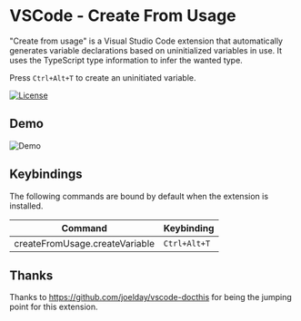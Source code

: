 # VSCode - Create From Usage
"Create from usage" is a Visual Studio Code extension that automatically generates variable declarations based on uninitialized variables in use. It uses the TypeScript type information to infer the wanted type.

Press `Ctrl+Alt+T` to create an uninitiated variable.

[![License](https://img.shields.io/github/license/mape/vscode-createFromUsage.svg)](https://github.com/mape/vscode-createFromUsage/blob/master/LICENSE)

## Demo
![Demo](https://h.ma.pe/createFromUsagePreview.gif)

## Keybindings

The following commands are bound by default when the extension is installed.

| Command                      | Keybinding         |
| ---------------------------- | ------------------ |
| createFromUsage.createVariable | `Ctrl+Alt+T`     |

## Thanks
Thanks to https://github.com/joelday/vscode-docthis for being the jumping point for this extension.
